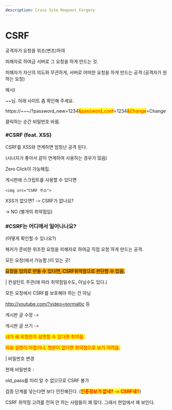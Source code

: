 ```yaml
---
description: Cross Site Request Forgery
---
```


# CSRF

공격자가 요청을 위조(변조)하여&#x20;

피해자로 하여금 서버로 그 요청을 하게 만드는 것.



피해자가 자신의 의도와 무관하게, 서버로 어떠한 요청을 하게 만드는 공격 (공격자가 원하는 요청)



예시)

\~\~님. 아래 사이트 좀 확인해 주세요.&#x20;

https://\~\~\~/?password\_new=1234<mark style="color:red;">\&password\_conf</mark>=1234<mark style="color:red;">\&Change</mark>=Change

클릭하는 순간 비밀번호 바뀜.



### #CSRF (feat. XSS)

CSRF를 XSS와 연계하면 엄청난 공격 된다.&#x20;

(시너지가 좋아서 같이 연계하여 사용하는 경우가 많음)



Zero Click이 가능해짐.



게시판에 스크립트를 사용할 수 있다면&#x20;

```
<img src="CSRF 주소">
```



XSS가 없으면? -> CSRF가 없나요?&#x20;

\-> NO (별개의 취약점임)



### #CSRF는 어디에서 일어나나요?

(어떻게 확인할 수 있나요?)

해커가 준비한 위조한 요청을 피해자로 하여금 직접 요청 하게 만드는 공격.



모든 요청(에서 가능함.)이 있는 곳!&#x20;

<mark style="background-color:orange;">요청을 임의로 만들 수 있다면, CSRF취약점으로 판단할 수 있음.</mark>&#x20;

\| 컨설턴트 주관(에 따라 취약점일수도, 아닐수도 있다.)



모든 요청에서 CSRF를 보호해야 하는 건 아님&#x20;

http://youtube.com/?video=normaltic 등



게시판 글 수정 ->&#x20;

게시판 글 쓰기 ->&#x20;

<mark style="color:red;">내가 왜 위험한지 설명할 수 있다면 취약점.</mark>&#x20;

<mark style="color:red;">이유 설명이 어렵거나, 명분이 없다면 취약점으로 보기 어려움.</mark>



\| 비밀번호 변경&#x20;

현재 비밀번호 :&#x20;

old\_pass를 미리 알 수 없으므로 CSRF 불가

검증 단계를 넣는다면 보다 안전해진다. (<mark style="color:red;">**인증정보가 없네? -> CSRF네!!**</mark>)



CSRF 취약점 고려를 전혀 안 하는 사람들이 꽤 많다. 그래서 현업에서 꽤 보인다.



